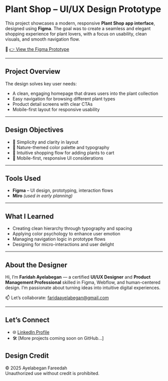 # Plant Shop – UI/UX Design Prototype

This project showcases a modern, responsive **Plant Shop app interface**, designed using **Figma**. The goal was to create a seamless and elegant shopping experience for plant lovers, with a focus on usability, clean visuals, and smooth navigation flow.

🔗 [👉 View the Figma Prototype](https://www.figma.com/design/qKodUMgE61bn0c9WZzheyv/Plant-shop?node-id=0-1&t=D9oKaQbuYMFTozGE-1)

---

## Project Overview

The design solves key user needs:
- A clean, engaging homepage that draws users into the plant collection
- Easy navigation for browsing different plant types
- Product detail screens with clear CTAs
- Mobile-first layout for responsive usability

---

## Design Objectives

- 🎯 Simplicity and clarity in layout
- 🌱 Nature-themed color palette and typography
- 🛒 Intuitive shopping flow for adding plants to cart
- 📱 Mobile-first, responsive UI considerations

---

## Tools Used

- **Figma** – UI design, prototyping, interaction flows
- **Miro** *(used in early planning)*
  

---

## What I Learned

- Creating clean hierarchy through typography and spacing
- Applying color psychology to enhance user emotion
- Managing navigation logic in prototype flows
- Designing for micro-interactions and user delight

---

## About the Designer

Hi, I’m **Faridah Ayelabegan** — a certified **UI/UX Designer** and **Product Management Professional** skilled in Figma, Webflow, and human-centered design. I’m passionate about turning ideas into intuitive digital experiences.

📫 Let’s collaborate: [faridaayelabegan@gmail.com](mailto:faridaayelabegan@gmail.com)

---

## Let’s Connect

- 🌐 [LinkedIn Profile](https://www.linkedin.com/in/farida-ayelabegan-b45609339)
- 🛠️ [More projects coming soon on GitHub...]

##  Design Credit

© 2025 Ayelabegan Fareedah  
Unauthorized use without credit is prohibited.
